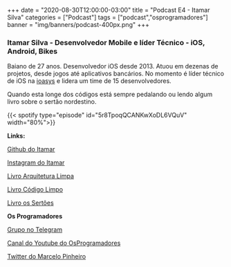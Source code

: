 +++
date = "2020-08-30T12:00:00-03:00"
title = "Podcast E4 - Itamar Silva"
categories = ["Podcast"]
tags = ["podcast","osprogramadores"]
banner = "img/banners/podcast-400px.png"
+++

### Itamar Silva - Desenvolvedor Mobile e líder Técnico - iOS, Android, Bikes

Baiano de 27 anos.
Desenvolvedor iOS desde 2013.
Atuou em dezenas de projetos, desde jogos até aplicativos bancários.
No momento é líder técnico de iOS na [ioasys](https://ioasys.com.br/) e lidera um time de 15 desenvolvedores.

Quando esta longe dos códigos está sempre pedalando ou lendo algum livro sobre o sertão nordestino.


{{< spotify type="episode" id="5r8TpoqQCANKwXoDL6VQuV" width="80%">}}


**Links:**

[Github do Itamar](https://github.com/itamarsilva00)

[Instagram do Itamar](https://www.instagram.com/itamar00/)

[Livro Arquitetura Limpa](https://www.amazon.com.br/Arquitetura-Limpa-Artes%C3%A3o-Estrutura-Software/dp/8550804606/ref=sr_1_3?__mk_pt_BR=%C3%85M%C3%85%C5%BD%C3%95%C3%91&dchild=1&keywords=clean+code&qid=1598828518&sr=8-3)

[Livro Código Limpo](https://www.amazon.com.br/C%C3%B3digo-Limpo-Robert-C-Martin-ebook/dp/B085Q2K632/ref=sr_1_5?__mk_pt_BR=%C3%85M%C3%85%C5%BD%C3%95%C3%91&dchild=1&keywords=clean+code&qid=1598828445&sr=8-5)

[Livro os Sertôes](https://www.amazon.com.br/Os-Sert%C3%B5es-Euclides-Cunha/dp/8544001297/ref=sr_1_1?__mk_pt_BR=%C3%85M%C3%85%C5%BD%C3%95%C3%91&crid=18WB29OTA2OJT&dchild=1&keywords=os+sertoes+euclides+da+cunha&qid=1598833475&sprefix=os+sertoes+%2Caps%2C198&sr=8-1)

**Os Programadores**

[Grupo no Telegram](https://t.me/osprogramadores)

[Canal do Youtube do OsProgramadores](https://www.youtube.com/channel/UCt_YNYGl6K5yNXlXEQDdwWg?view_as=subscriber)

[Twitter do Marcelo Pinheiro](https://twitter.com/mpinheir)
